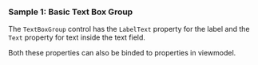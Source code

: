### Sample 1: Basic Text Box Group

The `TextBoxGroup` control has the `LabelText` property for the label and the `Text` property for text inside the text field.

Both these properties can also be binded to properties in viewmodel.
